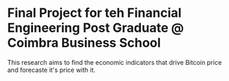 # Final Project for teh Financial Engineering Post Graduate @ Coimbra Business School

This research aims to find the economic indicators that drive Bitcoin price and forecaste it's price with it.
